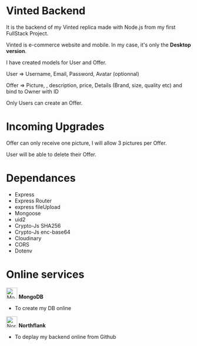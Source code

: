 # Vinted Backend

It is the backend of my Vinted replica made with Node.js from my first FullStack Project.

Vinted is e-commerce website and mobile. In my case, it's only the **Desktop version**.

I have created models for User and Offer.

User => Username, Email, Password, Avatar (optionnal)

Offer => Picture, , description, price, Details (Brand, size, quality etc) and bind to Owner with ID

Only Users can create an Offer.

# Incoming Upgrades

Offer can only receive one picture, I will allow 3 pictures per Offer.

User will be able to delete their Offer.

# Dependances

- Express
- Express Router
- express fileUpload
- Mongoose
- uid2
- Crypto-Js SHA256
- Crypto-Js enc-base64
- Cloudinary
- CORS
- Dotenv

# Online services

<img src="https://servicenav.coservit.com/wp-content/uploads/2022/05/18-1.jpg" alt="MongoDB.icon" width="30"/> **MongoDB**

- To create my DB online

<img src="https://logo.clearbit.com/https://northflank.com/" alt="Northflank.icon" width="30"/> **Northflank**

- To deplay my backend online from Github
